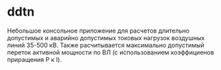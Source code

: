 # ddtn

Небольшое консольное приложение для расчетов длительно допустимых и аварийно допустимых токовых нагрузок воздушных линий 35-500 кВ.
Также расчитывается максимально допустимый переток активной мощности по ВЛ (с использованием коэффициенов приращения P к I).
